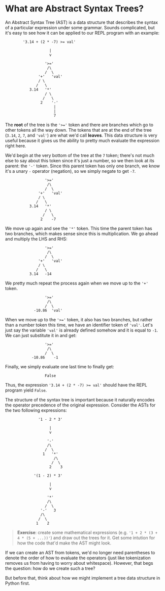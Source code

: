 # What are Abstract Syntax Trees?

An Abstract Syntax Tree (AST) is a data structure that describes
the syntax of a particular expression under some grammar.
Sounds complicated, but it's easy to see how it can be applied
to our REPL program with an example:
```
        '3.14 + (2 * -7) >= val'

                    |
                    v

                  '>='
                   /\
                  /  \
               '+'   'val'
               / \
              /   \
           3.14   '*'
                  / \
                 /   \
                2    '-'
                      |
                      |
                      7
```

The **root** of the tree is the `'>='` token
and there are branches which go to other tokens all the way down.
The tokens that are at the end of the tree (`3.14`, `2`, `7`, and `'val'`)
are what we'd call **leaves**.
This data structure is very useful
because it gives us the ability to pretty much evaluate the expression right here.

We'd begin at the very bottom of the tree at the `7` token;
there's not much else to say about this token since it's just a number,
so we then look at its parent: the `'-'` token.
Since this parent token has only one branch,
we know it's a unary `-` operator (negation),
so we simply negate to get `-7`.
```
                  '>='
                   /\
                  /  \
               '+'   'val'
               / \
              /   \
           3.14   '*'
                  / \
                 /   \
                2    -7
```

We move up again and see the `'*'` token.
This time the parent token has two branches,
which makes sense since this is multiplication.
We go ahead and multiply the LHS and RHS:
```
                  '>='
                   /\
                  /  \
               '+'   'val'
               / \
              /   \
           3.14   -14
```

We pretty much repeat the process again when we move up to the `'+'` token.
```
                  '>='
                   /\
                  /  \
             -10.86  'val'
```

When we move up to the `'>='` token,
it also has two branches,
but rather than a number token this time,
we have an identifier token of `'val'`.
Let's just say the variable `'val'` is already defined somehow and it is equal to `-1`.
We can just substitute it in and get:
```
                  '>='
                   /\
                  /  \
            -10.86    -1
```

Finally, we simply evaluate one last time to finally get:
```
                  False
```

Thus, the expression `'3.14 + (2 * -7) >= val'` should have the REPL program yield `False`.

The structure of the syntax tree is important
because it naturally encodes the operator precedence of the original expression.
Consider the ASTs for the two following expressions:
```
               '1 - 2 * 3'

                    |
                    v

                   '-'
                   /\
                  /  \
                 1   '*'
                      /\
                     /  \
                    2    3
```
```
             '(1 - 2) * 3'

                    |
                    v

                   '*'
                   /\
                  /  \
                '-'   3
                /\
               /  \
              1    2
```

> **Exercise**: create some mathematical expressions (e.g. `'1 + 2 * (3 + 4 * (5 + ...))'`)
> and draw out the trees for it.
> Get some intution for how the code that'd make the AST might look.

If we can create an AST from tokens,
we'd no longer need parentheses to denote the order of how to evaluate the operators
(just like tokenization removes us from having to worry about whitespace).
However, that begs the question: how do we create such a tree?

But before that, think about how we might implement
a tree data structure in Python first.
